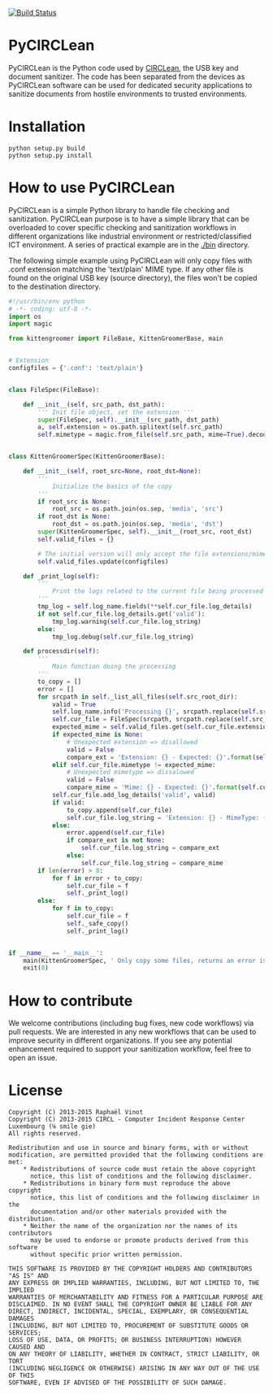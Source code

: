 [![Build Status](https://travis-ci.org/CIRCL/PyCIRCLean.svg?branch=master)](https://travis-ci.org/CIRCL/PyCIRCLean)

# PyCIRCLean

PyCIRCLean is the Python code used by [CIRCLean](https://www.circl.lu/projects/CIRCLean/), the USB key and document sanitizer. The code
has been separated from the devices as PyCIRCLean software can be used for dedicated security applications to sanitize documents
from hostile environments to trusted environments.

# Installation

~~~
python setup.py build
python setup.py install
~~~

# How to use PyCIRCLean

PyCIRCLean is a simple Python library to handle file checking and sanitization. PyCIRCLean purpose is to have a simple library that can be
overloaded to cover specific checking and sanitization workflows in different organizations like industrial environment or restricted/classified ICT environment. A series of practical example are in the [./bin](./bin) directory.

The following simple example using PyCIRCLean will only copy files with .conf extension matching the 'text/plain' MIME type. If any other file is found on the original USB key (source directory), the files won't be copied to the destination directory.

~~~python
#!/usr/bin/env python
# -*- coding: utf-8 -*-
import os
import magic

from kittengroomer import FileBase, KittenGroomerBase, main


# Extension
configfiles = {'.conf': 'text/plain'}


class FileSpec(FileBase):

    def __init__(self, src_path, dst_path):
        ''' Init file object, set the extension '''
        super(FileSpec, self).__init__(src_path, dst_path)
        a, self.extension = os.path.splitext(self.src_path)
        self.mimetype = magic.from_file(self.src_path, mime=True).decode("utf-8")


class KittenGroomerSpec(KittenGroomerBase):

    def __init__(self, root_src=None, root_dst=None):
        '''
            Initialize the basics of the copy
        '''
        if root_src is None:
            root_src = os.path.join(os.sep, 'media', 'src')
        if root_dst is None:
            root_dst = os.path.join(os.sep, 'media', 'dst')
        super(KittenGroomerSpec, self).__init__(root_src, root_dst)
        self.valid_files = {}

        # The initial version will only accept the file extensions/mimetypes listed here.
        self.valid_files.update(configfiles)

    def _print_log(self):
        '''
            Print the logs related to the current file being processed
        '''
        tmp_log = self.log_name.fields(**self.cur_file.log_details)
        if not self.cur_file.log_details.get('valid'):
            tmp_log.warning(self.cur_file.log_string)
        else:
            tmp_log.debug(self.cur_file.log_string)

    def processdir(self):
        '''
            Main function doing the processing
        '''
        to_copy = []
        error = []
        for srcpath in self._list_all_files(self.src_root_dir):
            valid = True
            self.log_name.info('Processing {}', srcpath.replace(self.src_root_dir + '/', ''))
            self.cur_file = FileSpec(srcpath, srcpath.replace(self.src_root_dir, self.dst_root_dir))
            expected_mime = self.valid_files.get(self.cur_file.extension)
            if expected_mime is None:
                # Unexpected extension => disallowed
                valid = False
                compare_ext = 'Extension: {} - Expected: {}'.format(self.cur_file.extension, ', '.join(self.valid_files.keys()))
            elif self.cur_file.mimetype != expected_mime:
                # Unexpected mimetype => dissalowed
                valid = False
                compare_mime = 'Mime: {} - Expected: {}'.format(self.cur_file.mimetype, expected_mime)
            self.cur_file.add_log_details('valid', valid)
            if valid:
                to_copy.append(self.cur_file)
                self.cur_file.log_string = 'Extension: {} - MimeType: {}'.format(self.cur_file.extension, self.cur_file.mimetype)
            else:
                error.append(self.cur_file)
                if compare_ext is not None:
                    self.cur_file.log_string = compare_ext
                else:
                    self.cur_file.log_string = compare_mime
        if len(error) > 0:
            for f in error + to_copy:
                self.cur_file = f
                self._print_log()
        else:
            for f in to_copy:
                self.cur_file = f
                self._safe_copy()
                self._print_log()


if __name__ == '__main__':
    main(KittenGroomerSpec, ' Only copy some files, returns an error is anything else is found')
    exit(0)
~~~

# How to contribute

We welcome contributions (including bug fixes, new code workflows) via pull requests. We are interested in any new workflows
that can be used to improve security in different organizations. If you see any potential enhancement required to support
your sanitization workflow, feel free to open an issue.


# License

~~~
Copyright (C) 2013-2015 Raphaël Vinot
Copyright (C) 2013-2015 CIRCL - Computer Incident Response Center Luxembourg (℅ smile gie)
All rights reserved.

Redistribution and use in source and binary forms, with or without
modification, are permitted provided that the following conditions are met:
    * Redistributions of source code must retain the above copyright
      notice, this list of conditions and the following disclaimer.
    * Redistributions in binary form must reproduce the above copyright
      notice, this list of conditions and the following disclaimer in the
      documentation and/or other materials provided with the distribution.
    * Neither the name of the organization nor the names of its contributors
      may be used to endorse or promote products derived from this software
      without specific prior written permission.

THIS SOFTWARE IS PROVIDED BY THE COPYRIGHT HOLDERS AND CONTRIBUTORS "AS IS" AND
ANY EXPRESS OR IMPLIED WARRANTIES, INCLUDING, BUT NOT LIMITED TO, THE IMPLIED
WARRANTIES OF MERCHANTABILITY AND FITNESS FOR A PARTICULAR PURPOSE ARE
DISCLAIMED. IN NO EVENT SHALL THE COPYRIGHT OWNER BE LIABLE FOR ANY
DIRECT, INDIRECT, INCIDENTAL, SPECIAL, EXEMPLARY, OR CONSEQUENTIAL DAMAGES
(INCLUDING, BUT NOT LIMITED TO, PROCUREMENT OF SUBSTITUTE GOODS OR SERVICES;
LOSS OF USE, DATA, OR PROFITS; OR BUSINESS INTERRUPTION) HOWEVER CAUSED AND
ON ANY THEORY OF LIABILITY, WHETHER IN CONTRACT, STRICT LIABILITY, OR TORT
(INCLUDING NEGLIGENCE OR OTHERWISE) ARISING IN ANY WAY OUT OF THE USE OF THIS
SOFTWARE, EVEN IF ADVISED OF THE POSSIBILITY OF SUCH DAMAGE.
~~~
